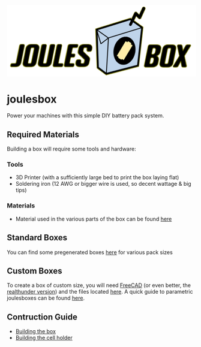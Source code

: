 ![Powerrrr](https://raw.githubusercontent.com/MennoNij/joulesbox/main/docs/images/joulesbox_color.svg)

# joulesbox
Power your machines with this simple DIY battery pack system.

## Required Materials
Building a box will require some tools and hardware:
### Tools
- 3D Printer (with a sufficiently large bed to print the box laying flat) 
- Soldering iron (12 AWG or bigger wire is used, so decent wattage & big tips)
### Materials
- Material used in the various parts of the box can be found [here](docs/BOM.md)

## Standard Boxes
You can find some pregenerated boxes [here](prebuilt) for various pack sizes

## Custom Boxes
To create a box of custom size, you will need [FreeCAD](http://www.freecad.org) (or even better, the [realthunder version](https://github.com/realthunder/FreeCAD/releases)) and the files located [here](src). A quick guide to parametric joulesboxes can be found [here](docs/parametric_guide.md).

## Contruction Guide
- [Building the box](docs/box_guide.md)
- [Building the cell holder](docs/holder_guide.md)
